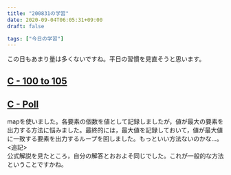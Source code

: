 ```yaml
---
title: "200831の学習"
date: 2020-09-04T06:05:31+09:00
draft: false

tags: ["今日の学習"]
---
```

この日もあまり量は多くないですね。平日の習慣を見直そうと思います。

## [C - 100 to 105](https://atcoder.jp/contests/sumitrust2019/tasks/sumitb2019_c)

## [C - Poll](https://atcoder.jp/contests/abc155/tasks/abc155_c)

mapを使いました。各要素の個数を値として記録しましたが，値が最大の要素を出力する方法に悩みました。最終的には，最大値を記録しておいて，値が最大値に一致する要素を出力するループを回しました。もっといい方法ないのかな…。  
<追記>  
公式解説を見たところ，自分の解答とおおよそ同じでした。これが一般的な方法ということですかね。